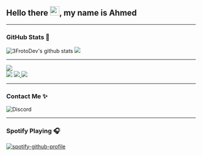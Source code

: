 ## Hello there <img src="https://user-images.githubusercontent.com/1303154/88677602-1635ba80-d120-11ea-84d8-d263ba5fc3c0.gif" width="25">, my name is Ahmed
---

### GitHub Stats 🌟

![3FrotoDev's github stats](https://github-readme-stats.vercel.app/api?username=3FrotoDev&count_private=true&show_icons=true&theme=radical) <img src="https://github-readme-streak-stats.herokuapp.com/?user=3FrotoDevv&theme=algolia&count-private=true&v=2">

---

<img src="https://activity-graph.herokuapp.com/graph?username=3FrotoDev&custom_title=%27s%20Contribution%20Graph&theme=react-dark&count-private=true">

<br>

<img src="https://github-readme-stats.vercel.app/api/top-langs/?username=3FrotoDev&langs_count=8&layout=compact&theme=react&hide_border=true&bg_color=0D1117">

<a href="https://github.com/3FrotoDev?tab=followers">

  <img src="https://img.shields.io/github/followers/3FrotoDev">

</a>

<a href="https://github.com/3FrotoDev">

   <img src="https://komarev.com/ghpvc/?username=3FrotoDev">

</a>

---

### Contact Me ✨

![Discord](https://discord.c99.nl/widget/theme-3/785279311196061716.png)

---

### Spotify Playing 🎧

[![spotify-github-profile](https://spotify-github-profile.vercel.app/api/view?uid=3cxi2oanta1ls4ejiu9wbf3xg&cover_image=true&theme=default)](https://github.com/kittinan/spotify-github-profile)
